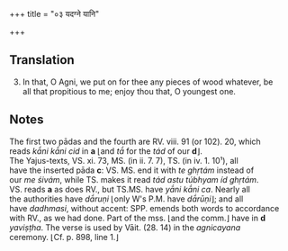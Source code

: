 +++
title = "०३ यदग्ने यानि"

+++
## Translation
3. In that, O Agni, we put on for thee any pieces of wood whatever, be  
all that propitious to me; enjoy thou that, O youngest one.

## Notes
The first two pādas and the fourth are RV. viii. 91 (or 102). 20, which  
reads *kā́ni kā́ni cid* in **a** ⌊and *tā́* for the *tád* of our **d**⌋.  
The Yajus-texts, VS. xi. 73, MS. (in ii. 7. 7), TS. (in iv. 1. 10¹), all  
have the inserted pāda **c**: VS. MS. end it with *te ghṛtám* instead of  
our *me śivám*, while TS. makes it read *tád astu túbhyam íd ghṛtám*.  
VS. reads **a** as does RV., but TS.MS. have *yā́ni kā́ni ca*. Nearly all  
the authorities have *dā́ruṇi* ⌊only W's P.M. have *dā́rūṇi*⌋; and all  
have *dadhmasi*, without accent: SPP. emends both words to accordance  
with RV., as we had done. Part of the mss. ⌊and the comm.⌋ have in **d**  
*yaviṣṭha*. The verse is used by Vāit. (28. 14) in the *agnicayana*  
ceremony. ⌊Cf. p. 898, line 1.⌋
